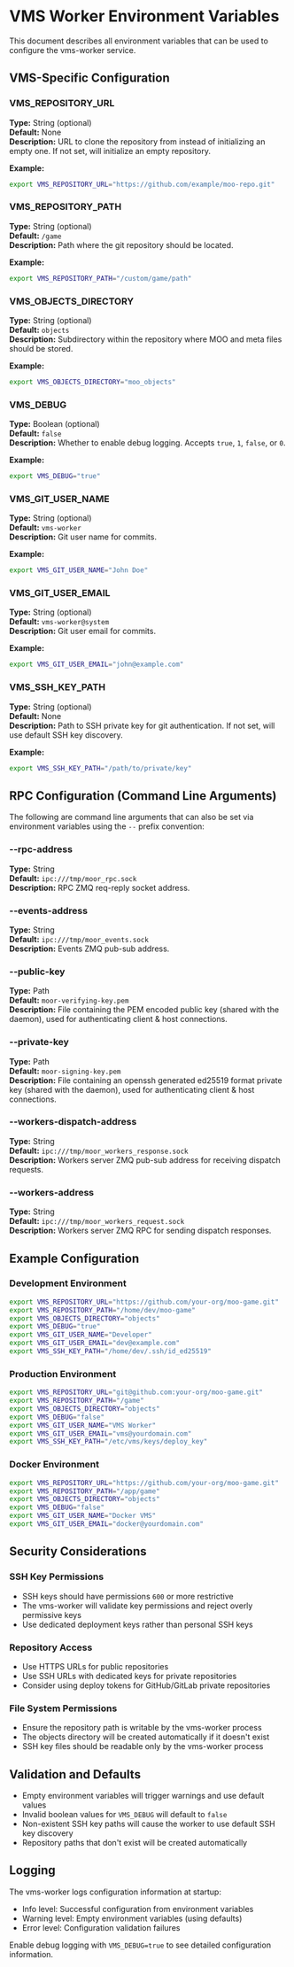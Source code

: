 # VMS Worker Environment Variables

This document describes all environment variables that can be used to configure the vms-worker service.

## VMS-Specific Configuration

### VMS_REPOSITORY_URL
**Type:** String (optional)  
**Default:** None  
**Description:** URL to clone the repository from instead of initializing an empty one. If not set, will initialize an empty repository.

**Example:**
```bash
export VMS_REPOSITORY_URL="https://github.com/example/moo-repo.git"
```

### VMS_REPOSITORY_PATH
**Type:** String (optional)  
**Default:** `/game`  
**Description:** Path where the git repository should be located.

**Example:**
```bash
export VMS_REPOSITORY_PATH="/custom/game/path"
```

### VMS_OBJECTS_DIRECTORY
**Type:** String (optional)  
**Default:** `objects`  
**Description:** Subdirectory within the repository where MOO and meta files should be stored.

**Example:**
```bash
export VMS_OBJECTS_DIRECTORY="moo_objects"
```

### VMS_DEBUG
**Type:** Boolean (optional)  
**Default:** `false`  
**Description:** Whether to enable debug logging. Accepts `true`, `1`, `false`, or `0`.

**Example:**
```bash
export VMS_DEBUG="true"
```

### VMS_GIT_USER_NAME
**Type:** String (optional)  
**Default:** `vms-worker`  
**Description:** Git user name for commits.

**Example:**
```bash
export VMS_GIT_USER_NAME="John Doe"
```

### VMS_GIT_USER_EMAIL
**Type:** String (optional)  
**Default:** `vms-worker@system`  
**Description:** Git user email for commits.

**Example:**
```bash
export VMS_GIT_USER_EMAIL="john@example.com"
```

### VMS_SSH_KEY_PATH
**Type:** String (optional)  
**Default:** None  
**Description:** Path to SSH private key for git authentication. If not set, will use default SSH key discovery.

**Example:**
```bash
export VMS_SSH_KEY_PATH="/path/to/private/key"
```

## RPC Configuration (Command Line Arguments)

The following are command line arguments that can also be set via environment variables using the `--` prefix convention:

### --rpc-address
**Type:** String  
**Default:** `ipc:///tmp/moor_rpc.sock`  
**Description:** RPC ZMQ req-reply socket address.

### --events-address
**Type:** String  
**Default:** `ipc:///tmp/moor_events.sock`  
**Description:** Events ZMQ pub-sub address.

### --public-key
**Type:** Path  
**Default:** `moor-verifying-key.pem`  
**Description:** File containing the PEM encoded public key (shared with the daemon), used for authenticating client & host connections.

### --private-key
**Type:** Path  
**Default:** `moor-signing-key.pem`  
**Description:** File containing an openssh generated ed25519 format private key (shared with the daemon), used for authenticating client & host connections.

### --workers-dispatch-address
**Type:** String  
**Default:** `ipc:///tmp/moor_workers_response.sock`  
**Description:** Workers server ZMQ pub-sub address for receiving dispatch requests.

### --workers-address
**Type:** String  
**Default:** `ipc:///tmp/moor_workers_request.sock`  
**Description:** Workers server ZMQ RPC for sending dispatch responses.

## Example Configuration

### Development Environment
```bash
export VMS_REPOSITORY_URL="https://github.com/your-org/moo-game.git"
export VMS_REPOSITORY_PATH="/home/dev/moo-game"
export VMS_OBJECTS_DIRECTORY="objects"
export VMS_DEBUG="true"
export VMS_GIT_USER_NAME="Developer"
export VMS_GIT_USER_EMAIL="dev@example.com"
export VMS_SSH_KEY_PATH="/home/dev/.ssh/id_ed25519"
```

### Production Environment
```bash
export VMS_REPOSITORY_URL="git@github.com:your-org/moo-game.git"
export VMS_REPOSITORY_PATH="/game"
export VMS_OBJECTS_DIRECTORY="objects"
export VMS_DEBUG="false"
export VMS_GIT_USER_NAME="VMS Worker"
export VMS_GIT_USER_EMAIL="vms@yourdomain.com"
export VMS_SSH_KEY_PATH="/etc/vms/keys/deploy_key"
```

### Docker Environment
```bash
export VMS_REPOSITORY_URL="https://github.com/your-org/moo-game.git"
export VMS_REPOSITORY_PATH="/app/game"
export VMS_OBJECTS_DIRECTORY="objects"
export VMS_DEBUG="false"
export VMS_GIT_USER_NAME="Docker VMS"
export VMS_GIT_USER_EMAIL="docker@yourdomain.com"
```

## Security Considerations

### SSH Key Permissions
- SSH keys should have permissions `600` or more restrictive
- The vms-worker will validate key permissions and reject overly permissive keys
- Use dedicated deployment keys rather than personal SSH keys

### Repository Access
- Use HTTPS URLs for public repositories
- Use SSH URLs with dedicated keys for private repositories
- Consider using deploy tokens for GitHub/GitLab private repositories

### File System Permissions
- Ensure the repository path is writable by the vms-worker process
- The objects directory will be created automatically if it doesn't exist
- SSH key files should be readable only by the vms-worker process

## Validation and Defaults

- Empty environment variables will trigger warnings and use default values
- Invalid boolean values for `VMS_DEBUG` will default to `false`
- Non-existent SSH key paths will cause the worker to use default SSH key discovery
- Repository paths that don't exist will be created automatically

## Logging

The vms-worker logs configuration information at startup:
- Info level: Successful configuration from environment variables
- Warning level: Empty environment variables (using defaults)
- Error level: Configuration validation failures

Enable debug logging with `VMS_DEBUG=true` to see detailed configuration information.
